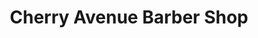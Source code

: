 ---
title: "Cherry Avenue Barber Shop"
url: /charlottesville/cherry-avenue-barber-shop/
shop: hairdresser
---